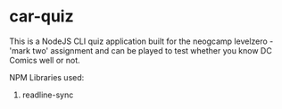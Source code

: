 # car-quiz

This is a NodeJS CLI quiz application built for the neogcamp levelzero - 'mark two' assignment and can be played to test whether you know DC Comics well or not.

NPM Libraries used:
1. readline-sync